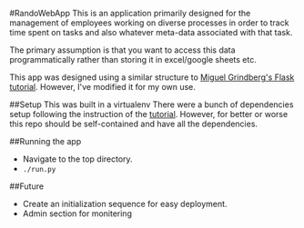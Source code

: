 #RandoWebApp
This is an application primarily designed for the management of employees working on diverse processes in order to track time spent on tasks and also whatever meta-data associated with that task.

The primary assumption is that you want to access this data programmatically rather than storing it in excel/google sheets etc.


This app was designed using a similar structure to [Miguel Grindberg's Flask tutorial]( http://blog.miguelgrinberg.com/post/the-flask-mega-tutorial-part-i-hello-world). However, I've modified it for my own use.

##Setup
This was built in a virtualenv
There were a bunch of dependencies setup following the instruction of the [tutorial](http://blog.miguelgrinberg.com/post/the-flask-mega-tutorial-part-i-hello-world). However, for better or worse this repo should be self-contained and have all the dependencies.

##Running the app
- Navigate to the top directory.
- `./run.py`

##Future
* Create an initialization sequence for easy deployment.
* Admin section for monitering
